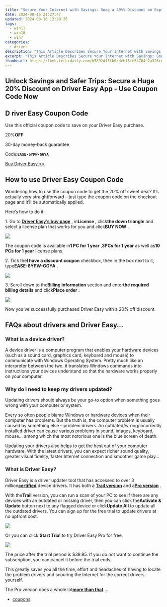 ```yaml
---
title: "Secure Your Internet with Savings: Snag a 49%% Discount on ExpressVPN Coupons Today"
date: 2024-08-15 21:27:47
updated: 2024-08-16 12:28:36
tags:
  - win11
  - win10
  - win7
categories:
  - driver
description: "This Article Describes Secure Your Internet with Savings: Snag a 49%% Discount on ExpressVPN Coupons Today"
excerpt: "This Article Describes Secure Your Internet with Savings: Snag a 49%% Discount on ExpressVPN Coupons Today"
thumbnail: https://thmb.techidaily.com/b5892d15fb0cdebf3fe54704e2a326cc057eaac754449c03a1a4f409a9518466.jpg
---
```


## Unlock Savings and Safer Trips: Secure a Huge 20% Discount on Driver Easy App - Use Coupon Code Now

## **D** river Easy Coupon Code

 Use this official coupon code to save on your Driver Easy purchase.

 20%**OFF**

30-day money-back guarantee

 Code:**`EASE-6YPW-GGYA`**

[Buy Driver Easy >>](https://tools.techidaily.com/drivereasy/download/)

>

## How to use Driver Easy Coupon Code

 Wondering how to use the coupon code to get the 20% off sweet deal? It’s actually very straightforward – just type the coupon code on the checkout page and it’ll be automatically applied.

Here’s how to do it:

 1\. Go to **[Driver Easy’s buy page](https://tools.techidaily.com/drivereasy/download/)**  , in**License** , click**the down triangle** and select a license plan that works for you and click**BUY NOW** .

![](https://images.drivereasy.com/wp-content/uploads/2019/01/image-56-1024x716.png)

 The coupon code is available in**1 PC for 1 year** ,**3PCs for 1 year** as well as**10 PCs for 1 year** license plans.

 2\. Tick the**I have a discount coupon** checkbox, then in the box next to it, type**EASE-6YPW-GGYA** .

![](https://images.drivereasy.com/wp-content/uploads/2019/01/image-57.png)

 3\. Scroll down to the**Billing information** section and enter**the required billing details** and click**Place order** .

![](https://images.drivereasy.com/wp-content/uploads/2019/01/image-59.png)

 Now you’ve successfully purchased Driver Easy with a 20% off discount.

## FAQs about drivers and Driver Easy…

### What is a device driver?

 A device driver is a computer program that enables your hardware devices  
 (such as a sound card, graphics card, keyboard and mouse) to communicate with Windows Operating System. Pretty much like an interpreter between the two, it translates Windows commands into instructions your devices understand so that the hardware works properly on your computer.

### Why do I need to keep my drivers updated?

 Updating drivers should always be your go-to option when something goes wrong with your computer or system.

 Every so often people blame Windows or hardware devices when their computer has problems. But the truth is, the computer problem is usually caused by something else – problem drivers. An outdated/wrong/incorrectly installed driver can cause various problems in sound, images, keyboard, mouse… among which the most notorious one is the blue screen of death.

 Updating your drivers also helps to get the best out of your computer hardware. With the latest drivers, you can expect richer sound quality, greater visual fidelity, faster Internet connection and smoother game play…

### What is Driver Easy?

 Driver Easy is a driver updater tool that has accessed to over 3 million[**certified**](https://tools.techidaily.com/drivereasy/download/) device drivers. It has both a **[Trail version](https://tools.techidaily.com/drivereasy/download/)**  and a[**Pro version**](https://tools.techidaily.com/drivereasy/download/) .

 With the**Trail** version, you can run a scan of your PC to see if there are any devices with an outdated or missing driver, then you can click the**Activate & Update** button next to any flagged device or click**Update All** to update all the outdated drivers. You can sign up for the free trial to update drivers at no upfront cost.

![](https://www.drivereasy.com/wp-content/uploads/2024/07/image.png)

 Or you can click **Start Trial** to try Driver Easy Pro for free.

![](https://www.drivereasy.com/wp-content/uploads/2024/07/image-1.png)

 The price after the trial period is $39.95\. If you do not want to continue the subscription, you can cancel it before the trial ends.

 This greatly saves you all the time, effort and headaches of having to locate the problem drivers and scouring the Internet for the correct drivers yourself.

 The Pro version does a whole lot[**more than that**](https://tools.techidaily.com/drivereasy/download/) …

* [coupons](https://tools.techidaily.com/drivereasy/download/)

<ins class="adsbygoogle"
     style="display:block"
     data-ad-format="autorelaxed"
     data-ad-client="ca-pub-7571918770474297"
     data-ad-slot="1223367746"></ins>



<ins class="adsbygoogle"
     style="display:block"
     data-ad-client="ca-pub-7571918770474297"
     data-ad-slot="8358498916"
     data-ad-format="auto"
     data-full-width-responsive="true"></ins>
